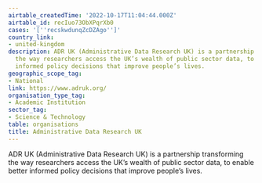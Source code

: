 ```yaml
---
airtable_createdTime: '2022-10-17T11:04:44.000Z'
airtable_id: recIuo73ObXPqrXb0
cases: '[''recskwdunqZcDZAgo'']'
country_link:
- united-kingdom
description: ADR UK (Administrative Data Research UK) is a partnership transforming
  the way researchers access the UK’s wealth of public sector data, to enable better
  informed policy decisions that improve people’s lives.
geographic_scope_tag:
- National
link: https://www.adruk.org/
organisation_type_tag:
- Academic Institution
sector_tag:
- Science & Technology
table: organisations
title: Administrative Data Research UK
---
```


ADR UK (Administrative Data Research UK) is a partnership transforming the way researchers access the UK’s wealth of public sector data, to enable better informed policy decisions that improve people’s lives.